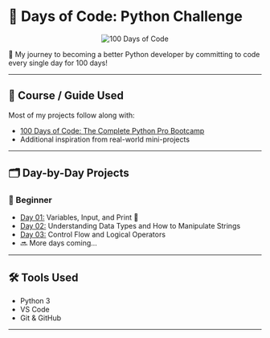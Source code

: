 <h1 align="left">💯 Days of Code: Python Challenge</h1>

<p align="center">
  <img src="https://media.giphy.com/media/3o7WIv6kbj7nLUuBag/giphy.gif" alt="100 Days of Code">
</p>

<p align="left">
  🚀 My journey to becoming a better Python developer by committing to code every single day for 100 days!
</p>

---

## 📘 Course / Guide Used

Most of my projects follow along with:
- [100 Days of Code: The Complete Python Pro Bootcamp](https://www.udemy.com/course/100-days-of-code/)
- Additional inspiration from real-world mini-projects

---

## 🗂 Day-by-Day Projects

### 🔰 Beginner

- [Day 01:](./Day_01) Variables, Input, and Print 🚀
- [Day 02:](./Day_02) Understanding Data Types and How to Manipulate Strings
- [Day 03:](./Day_03) Control Flow and Logical Operators
- 🔜 More days coming...

---

## 🛠 Tools Used

- Python 3 
- VS Code  
- Git & GitHub

---

